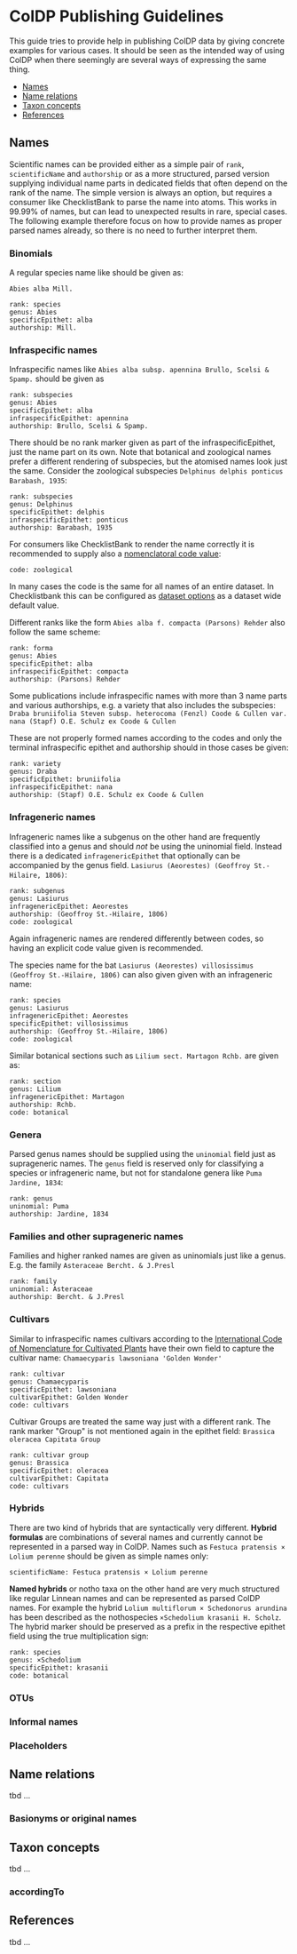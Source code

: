 # ColDP Publishing Guidelines
This guide tries to provide help in publishing ColDP data by giving concrete examples for various cases.
It should be seen as the intended way of using ColDP when there seemingly are several ways of expressing the same thing.

* [Names](names)
* [Name relations](#name-relations)
* [Taxon concepts](#taxon-concepts)
* [References](#references)


## Names
Scientific names can be provided either as a simple pair of ```rank```, ```scientificName``` and ```authorship```
or as a more structured, parsed version supplying individual name parts in dedicated fields that often depend on the rank of the name.
The simple version is always an option, but requires a consumer like ChecklistBank to parse the name into atoms.
This works in 99.99% of names, but can lead to unexpected results in rare, special cases.
The following example therefore focus on how to provide names as proper parsed names already, so there is no need to further interpret them.

### Binomials
A regular species name like should be given as:

```Abies alba Mill.``` 
```
rank: species
genus: Abies
specificEpithet: alba
authorship: Mill.
```

### Infraspecific names
Infraspecific names like ```Abies alba subsp. apennina Brullo, Scelsi & Spamp.``` should be given as

```
rank: subspecies
genus: Abies
specificEpithet: alba
infraspecificEpithet: apennina
authorship: Brullo, Scelsi & Spamp.
```

There should be no rank marker given as part of the infraspecificEpithet, just the name part on its own.
Note that botanical and zoological names prefer a different rendering of subspecies, but the atomised names look just the same.
Consider the zoological subspecies ```Delphinus delphis ponticus Barabash, 1935```:
```
rank: subspecies
genus: Delphinus
specificEpithet: delphis
infraspecificEpithet: ponticus
authorship: Barabash, 1935
```

For consumers like ChecklistBank to render the name correctly it is recommended to supply also a [nomenclatoral code value](http://api.checklistbank.org/vocab/nomcode):
```
code: zoological
```
In many cases the code is the same for all names of an entire dataset. 
In Checklistbank this can be configured as [dataset options](https://www.checklistbank.org/dataset/2371/options) as a dataset wide default value.


Different ranks like the form ```Abies alba f. compacta (Parsons) Rehder``` also follow the same scheme:
```
rank: forma
genus: Abies
specificEpithet: alba
infraspecificEpithet: compacta
authorship: (Parsons) Rehder
```

Some publications include infraspecific names with more than 3 name parts and various authorships, e.g. a variety that also includes the subspecies:
```Draba bruniifolia Steven subsp. heterocoma (Fenzl) Coode & Cullen var. nana (Stapf) O.E. Schulz ex Coode & Cullen```

These are not properly formed names according to the codes and only the terminal infraspecific epithet and authorship should in those cases be given:
```
rank: variety
genus: Draba
specificEpithet: bruniifolia
infraspecificEpithet: nana
authorship: (Stapf) O.E. Schulz ex Coode & Cullen
```


### Infrageneric names
Infrageneric names like a subgenus on the other hand are frequently classified into a genus and should *not* be using the uninomial field.
Instead there is a dedicated ```infragenericEpithet``` that optionally can be accompanied by the genus field. 
```Lasiurus (Aeorestes) (Geoffroy St.-Hilaire, 1806)```:
```
rank: subgenus
genus: Lasiurus
infragenericEpithet: Aeorestes
authorship: (Geoffroy St.-Hilaire, 1806)
code: zoological
```
Again infrageneric names are rendered differently between codes, so having an explicit code value given is recommended.


The species name for the bat ```Lasiurus (Aeorestes) villosissimus (Geoffroy St.-Hilaire, 1806)``` can also given given with an infrageneric name:
```
rank: species
genus: Lasiurus
infragenericEpithet: Aeorestes
specificEpithet: villosissimus
authorship: (Geoffroy St.-Hilaire, 1806)
code: zoological
```

Similar botanical sections such as ```Lilium sect. Martagon Rchb.``` are given as:
```
rank: section
genus: Lilium
infragenericEpithet: Martagon
authorship: Rchb.
code: botanical
```

### Genera
Parsed genus names should be supplied using the ```uninomial``` field just as suprageneric names.
The ```genus``` field is reserved only for classifying a species or infrageneric name, but not for standalone genera like ```Puma Jardine, 1834```:
```
rank: genus
uninomial: Puma
authorship: Jardine, 1834
```

### Families and other suprageneric names
Families and higher ranked names are given as uninomials just like a genus. E.g. the family ```Asteraceae Bercht. & J.Presl```
```
rank: family
uninomial: Asteraceae
authorship: Bercht. & J.Presl
```

### Cultivars
Similar to infraspecific names cultivars according to the [International Code of Nomenclature for Cultivated Plants](https://www.ishs.org/sites/default/files/static/ScriptaHorticulturae_18.pdf)
 have their own field to capture the cultivar name:
```Chamaecyparis lawsoniana 'Golden Wonder'```

```
rank: cultivar
genus: Chamaecyparis
specificEpithet: lawsoniana
cultivarEpithet: Golden Wonder
code: cultivars
```

Cultivar Groups are treated the same way just with a different rank. 
The rank marker "Group" is not mentioned again in the epithet field:
```Brassica oleracea Capitata Group```

```
rank: cultivar group
genus: Brassica
specificEpithet: oleracea
cultivarEpithet: Capitata
code: cultivars
```


### Hybrids
There are two kind of hybrids that are syntactically very different.
**Hybrid formulas** are combinations of several names and currently cannot be represented in a parsed way in ColDP.
Names such as ```Festuca pratensis × Lolium perenne``` should be given as simple names only:
```
scientificName: Festuca pratensis × Lolium perenne
```

**Named hybrids** or notho taxa on the other hand are very much structured like regular Linnean names and can be represented as parsed ColDP names.
For example the hybrid ```Lolium multiflorum × Schedonorus arundina``` 
has been described as the nothospecies ```×Schedolium krasanii H. Scholz```. 
The hybrid marker should be preserved as a prefix in the respective epithet field using the true multiplication sign:
```
rank: species
genus: ×Schedolium
specificEpithet: krasanii
code: botanical
```


### OTUs

### Informal names

### Placeholders




## Name relations
tbd ...


### Basionyms or original names




## Taxon concepts
tbd ...

### accordingTo




## References
tbd ...

